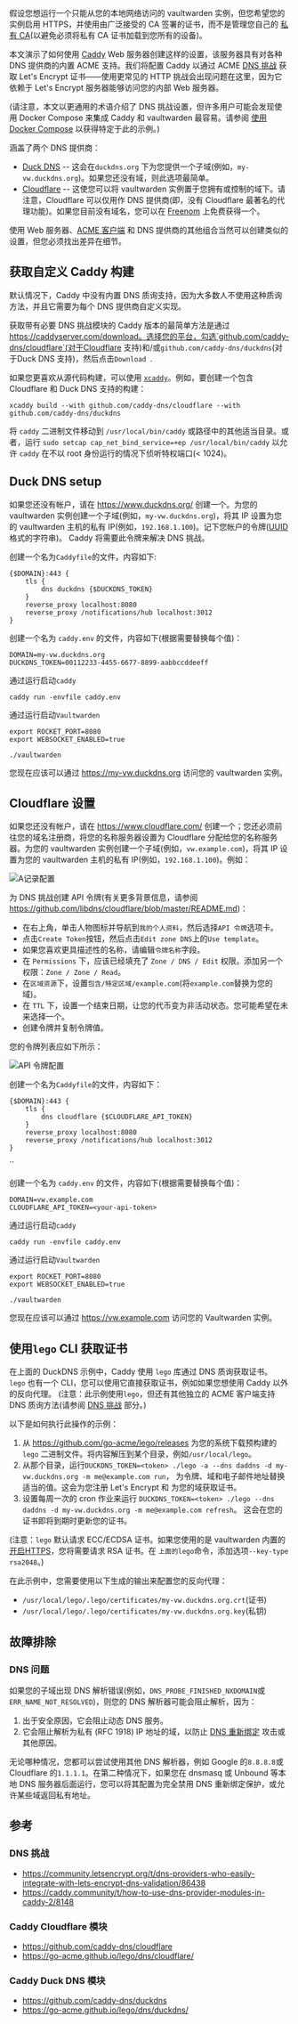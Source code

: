 假设您想运行一个只能从您的本地网络访问的 vaultwarden 实例，但您希望您的实例启用 HTTPS，并使用由广泛接受的 CA 签署的证书，而不是管理您自己的 [私有 CA](https://github.com/dani-garcia/vaultwarden/wiki/Private-CA-and-self-signed-certs-that-work-with-Chrome)(以避免必须将私有 CA 证书加载到您所有的设备)。

本文演示了如何使用 [Caddy](https://caddyserver.com/) Web 服务器创建这样的设置，该服务器具有对各种 DNS 提供商的内置 ACME 支持。我们将配置 Caddy 以通过 ACME [DNS 挑战](https://letsencrypt.org/docs/challenge-types/#dns-01-challenge) 获取 Let's Encrypt 证书——使用更常见的 HTTP 挑战会出现问题在这里，因为它依赖于 Let's Encrypt 服务器能够访问您的内部 Web 服务器。

(请注意，本文以更通用的术语介绍了 DNS 挑战设置，但许多用户可能会发现使用 Docker Compose 来集成 Caddy 和 vaultwarden 最容易。请参阅 [使用 Docker Compose](https://github.com/dani-garcia/vaultwarden/wiki/Using-Docker-Compose#caddy-with-dns-challenge) 以获得特定于此的示例。)

涵盖了两个 DNS 提供商：

- [Duck DNS](https://www.duckdns.org/) -- 这会在`duckdns.org` 下为您提供一个子域(例如，`my-vw.duckdns.org`)。如果您还没有域，则此选项最简单。
- [Cloudflare](https://www.cloudflare.com/) -- 这使您可以将 vaultwarden 实例置于您拥有或控制的域下。请注意，Cloudflare 可以仅用作 DNS 提供商(即，没有 Cloudflare 最著名的代理功能)。如果您目前没有域名，您可以在 [Freenom](https://www.freenom.com/) 上免费获得一个。

使用 Web 服务器、[ACME 客户端](https://letsencrypt.org/docs/client-options/) 和 DNS 提供商的其他组合当然可以创建类似的设置，但您必须找出差异在细节。

## 获取自定义 Caddy 构建

默认情况下，Caddy 中没有内置 DNS 质询支持，因为大多数人不使用这种质询方法，并且它需要为每个 DNS 提供商自定义实现。

获取带有必要 DNS 挑战模块的 Caddy 版本的最简单方法是通过 https://caddyserver.com/download。选择您的平台，勾选`github.com/caddy-dns/cloudflare`(对于Cloudflare 支持)和/或`github.com/caddy-dns/duckdns`(对于Duck DNS 支持)，然后点击`Download `.

如果您更喜欢从源代码构建，可以使用 [`xcaddy`](https://caddyserver.com/docs/build#xcaddy)。例如，要创建一个包含 Cloudflare 和 Duck DNS 支持的构建：

    xcaddy build --with github.com/caddy-dns/cloudflare --with github.com/caddy-dns/duckdns

将 `caddy` 二进制文件移动到 `/usr/local/bin/caddy` 或路径中的其他适当目录。或者，运行 `sudo setcap cap_net_bind_service=+ep /usr/local/bin/caddy` 以允许 `caddy` 在不以 root 身份运行的情况下侦听特权端口(< 1024)。

## Duck DNS setup

如果您还没有帐户，请在 https://www.duckdns.org/ 创建一个。为您的 vaultwarden 实例创建一个子域(例如，`my-vw.duckdns.org`)，将其 IP 设置为您的 vaultwarden 主机的私有 IP(例如，`192.168.1.100`)。记下您帐户的令牌([UUID](https://en.wikipedia.org/wiki/UUID) 格式的字符串)。 Caddy 将需要此令牌来解决 DNS 挑战。

创建一个名为`Caddyfile`的文件，内容如下:

```
{$DOMAIN}:443 {
    tls {
        dns duckdns {$DUCKDNS_TOKEN}
    }
    reverse_proxy localhost:8080
    reverse_proxy /notifications/hub localhost:3012
}
```

创建一个名为 `caddy.env` 的文件，内容如下(根据需要替换每个值)：
```
DOMAIN=my-vw.duckdns.org
DUCKDNS_TOKEN=00112233-4455-6677-8899-aabbccddeeff
```

通过运行启动`caddy`
```
caddy run -envfile caddy.env
```

通过运行启动`Vaultwarden`
```
export ROCKET_PORT=8080
export WEBSOCKET_ENABLED=true

./vaultwarden
```

您现在应该可以通过 https://my-vw.duckdns.org 访问您的 vaultwarden 实例。

## Cloudflare 设置

如果您还没有帐户，请在 https://www.cloudflare.com/ 创建一个；您还必须前往您的域名注册商，将您的名称服务器设置为 Cloudflare 分配给您的名称服务器。为您的 vaultwarden 实例创建一个子域(例如，`vw.example.com`)，将其 IP 设置为您的 vaultwarden 主机的私有 IP(例如，`192.168.1.100`)。例如：

![A记录配置](https://i.imgur.com/BBvy4Yj.png)

为 DNS 挑战创建 API 令牌(有关更多背景信息，请参阅 https://github.com/libdns/cloudflare/blob/master/README.md)：

- 在右上角，单击人物图标并导航到`我的个人资料`，然后选择`API 令牌`选项卡。
- 点击`Create Token`按钮，然后点击`Edit zone DNS`上的`Use template`。
- 如果您喜欢更具描述性的名称，请编辑`令牌名称`字段。
- 在 `Permissions` 下，应该已经填充了 `Zone / DNS / Edit` 权限。添加另一个权限：`Zone / Zone / Read`。
- 在`区域资源`下，设置`包含/特定区域/example.com`(将`example.com`替换为您的域)。
- 在 `TTL` 下，设置一个结束日期，让您的代币变为非活动状态。您可能希望在未来选择一个。
- 创建令牌并复制令牌值。

您的令牌列表应如下所示：

![API 令牌配置](https://i.imgur.com/FoOv9Ww.png)

创建一个名为`Caddyfile`的文件，内容如下：
```
{$DOMAIN}:443 {
    tls {
        dns cloudflare {$CLOUDFLARE_API_TOKEN}
    }
    reverse_proxy localhost:8080
    reverse_proxy /notifications/hub localhost:3012
}
```
``

创建一个名为 `caddy.env` 的文件，内容如下(根据需要替换每个值)：
```
DOMAIN=vw.example.com
CLOUDFLARE_API_TOKEN=<your-api-token>
```

通过运行启动`caddy`
```
caddy run -envfile caddy.env
```

通过运行启动`Vaultwarden`
```
export ROCKET_PORT=8080
export WEBSOCKET_ENABLED=true

./vaultwarden
```

您现在应该可以通过 https://vw.example.com 访问您的 Vaultwarden 实例。

## 使用`lego` CLI 获取证书

在上面的 DuckDNS 示例中，Caddy 使用 `lego` 库通过 DNS 质询获取证书。
`lego` 也有一个 CLI，您可以使用它直接获取证书，例如如果您想使用 Caddy 以外的反向代理。
(注意：此示例使用`lego`，但还有其他独立的 ACME 客户端支持 DNS 质询方法(请参阅 [DNS 挑战](#dns-挑战) 部分。)

以下是如何执行此操作的示例：

1. 从 https://github.com/go-acme/lego/releases 为您的系统下载预构建的 `lego` 二进制文件。将内容解压到某个目录，例如`/usr/local/lego`。
2. 从那个目录，运行`DUCKDNS_TOKEN=<token> ./lego -a --dns daddns -d my-vw.duckdns.org -m me@example.com run`，
   为令牌、域和电子邮件地址替换适当的值。这会为您注册 Let's Encrypt 和
   为您的域获取证书。
3. 设置每周一次的 cron 作业来运行 `DUCKDNS_TOKEN=<token> ./lego --dns daddns -d my-vw.duckdns.org -m me@example.com refresh`。
   这会在您的证书即将到期时更新您的证书。

(注意：`lego` 默认请求 ECC/ECDSA 证书。如果您使用的是 vaultwarden 内置的 [开启HTTPS](Enabling-HTTPS#通过火箭)，您将需要请求 RSA 证书。在 `上面的lego`命令，添加选项`--key-type rsa2048`。)

在此示例中，您需要使用以下生成的输出来配置您的反向代理：

- `/usr/local/lego/.lego/certificates/my-vw.duckdns.org.crt`(证书)
- `/usr/local/lego/.lego/certificates/my-vw.duckdns.org.key`(私钥)

## 故障排除

### DNS 问题

如果您的子域出现 DNS 解析错误(例如，`DNS_PROBE_FINISHED_NXDOMAIN`或`ERR_NAME_NOT_RESOLVED`)，则您的 DNS 解析器可能会阻止解析，因为：

1. 出于安全原因，它会阻止动态 DNS 服务。
2. 它会阻止解析为私有 (RFC 1918) IP 地址的域，以防止 [DNS 重新绑定](https://en.wikipedia.org/wiki/DNS_rebinding) 攻击或其他原因。

无论哪种情况，您都可以尝试使用其他 DNS 解析器，例如 Google 的`8.8.8.8`或 Cloudflare 的`1.1.1.1`。在第二种情况下，如果您在 dnsmasq 或 Unbound 等本地 DNS 服务器后面运行，您可以将其配置为完全禁用 DNS 重新绑定保护，或允许某些域返回私有地址。

## 参考

### DNS 挑战

- https://community.letsencrypt.org/t/dns-providers-who-easily-integrate-with-lets-encrypt-dns-validation/86438
- https://caddy.community/t/how-to-use-dns-provider-modules-in-caddy-2/8148

### Caddy Cloudflare 模块

- https://github.com/caddy-dns/cloudflare
- https://go-acme.github.io/lego/dns/cloudflare/

### Caddy Duck DNS 模块

- https://github.com/caddy-dns/duckdns
- https://go-acme.github.io/lego/dns/duckdns/